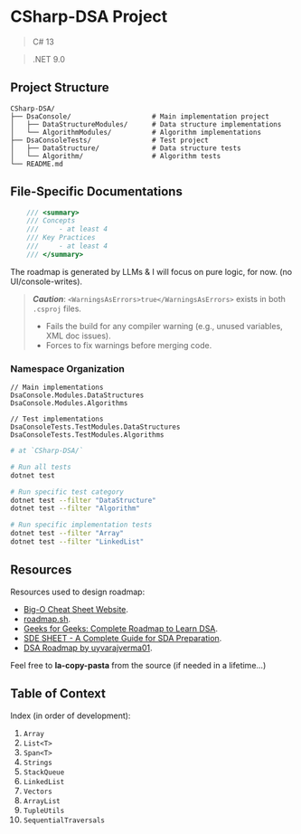# CSharp-DSA Project

> C# 13

> .NET 9.0

## Project Structure
```
CSharp-DSA/
├── DsaConsole/                    # Main implementation project
│   ├── DataStructureModules/      # Data structure implementations
│   └── AlgorithmModules/          # Algorithm implementations
├── DsaConsoleTests/               # Test project
│   ├── DataStructure/             # Data structure tests
│   └── Algorithm/                 # Algorithm tests
└── README.md
```
## File-Specific Documentations
```cs
    /// <summary>
    /// Concepts
    ///     - at least 4
    /// Key Practices
    ///     - at least 4
    /// </summary>
```

The roadmap is generated by LLMs & I will focus on pure logic, for now. (no UI/console-writes).

> _**Caution**_: `<WarningsAsErrors>true</WarningsAsErrors>` exists in both `.csproj` files.
> - Fails the build for any compiler warning (e.g., unused variables, XML doc issues).
> - Forces to fix warnings before merging code.

### Namespace Organization
```
// Main implementations
DsaConsole.Modules.DataStructures
DsaConsole.Modules.Algorithms

// Test implementations
DsaConsoleTests.TestModules.DataStructures
DsaConsoleTests.TestModules.Algorithms
```

```bash
# at `CSharp-DSA/`

# Run all tests
dotnet test

# Run specific test category
dotnet test --filter "DataStructure"
dotnet test --filter "Algorithm"

# Run specific implementation tests
dotnet test --filter "Array"
dotnet test --filter "LinkedList"
```

## Resources
Resources used to design roadmap:
- [Big-O Cheat Sheet Website](https://www.bigocheatsheet.com/).
- [roadmap.sh](https://roadmap.sh/datastructures-and-algorithms).
- [Geeks for Geeks: Complete Roadmap to Learn DSA](https://www.geeksforgeeks.org/complete-roadmap-to-learn-dsa-from-scratch/).
- [SDE SHEET - A Complete Guide for SDA Preparation](https://www.geeksforgeeks.org/sde-sheet-a-complete-guide-for-sde-preparation/).
- [DSA Roadmap by uyvarajverma01](https://github.com/yuvrajverma01/Data-Structures-And-Algorithms-Roadmap).

Feel free to **la-copy-pasta** from the source (if needed in a lifetime...)

## Table of Context
Index (in order of development):
1. `Array`
2. `List<T>`
3. `Span<T>`
4. `Strings`
5. `StackQueue`
6. `LinkedList`
7. `Vectors`
8. `ArrayList`
9. `TupleUtils`
10. `SequentialTraversals`
